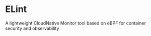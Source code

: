 # ELint
A lightweight CloudNative Monitor tool based on eBPF for container security and observability
